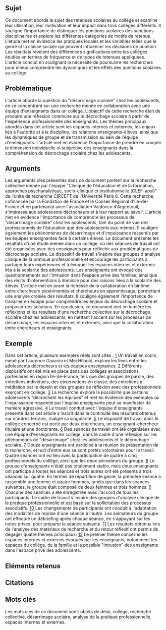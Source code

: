 
## Sujet
Ce document aborde le sujet des retenues scolaires au collège et examine leur utilisation, leur motivation et leur impact dans trois collèges différents. Il souligne l'importance de distinguer les punitions scolaires des sanctions disciplinaires et explore les différentes catégories de motifs de retenue. L'étude met en évidence les pratiques locales et les variables telles que le genre et la classe sociale qui peuvent influencer les décisions de punition. Les résultats révèlent des différences significatives entre les collèges étudiés en termes de fréquence et de types de retenues appliquées. L'article conclut en soulignant la nécessité de poursuivre les recherches pour mieux comprendre les dynamiques et les effets des punitions scolaires au collège.

## Problématique
L'article aborde la question du "désarrimage scolaire" chez les adolescents, en se concentrant sur une recherche menée en collaboration avec une équipe d'enseignants dans un collège. L'objectif de cette recherche était de produire une réflexion commune sur le décrochage scolaire à partir de l'expérience professionnelle des enseignants. Les thèmes principaux abordés dans cet article sont les espaces internes et externes, les enjeux liés à l'autorité et à la discipline, les relations enseignants-élèves, ainsi que les dynamiques de groupe et de transmission au sein de l'équipe d'enseignants. L'article met en évidence l'importance de prendre en compte la dimension individuelle et subjective des enseignants dans la compréhension du décrochage scolaire chez les adolescents.

## Arguments
Les arguments clés présentés dans ce document portent sur la recherche collective menée par l'équipe "Clinique de l'éducation et de la formation, approches psychanalytique, socio-clinique et institutionnelle (CLEF-apsi)" de l'unité de recherche CIRCEFT de l'Université Paris 8. Cette recherche, cofinancée par la Fondation de France et le Conseil Régional d'Île-de-France et en partenariat avec l'association Valdocco d'Argenteuil, s'intéresse aux adolescents décrocheurs et à leur rapport au savoir. L'article met en évidence l'importance de comprendre les processus de "désarrimage scolaire" chez les adolescents, tant du point de vue des professionnels de l'éducation que des adolescents eux-mêmes. Il souligne également les phénomènes de désarrimage et d'impuissance ressentis par les équipes enseignantes face à certains élèves. Le document présente les résultats d'une étude menée dans un collège, où des séances de travail ont été organisées avec des enseignants pour réfléchir aux problématiques de décrochage scolaire. Le dispositif de travail s'inspire des groupes d'analyse clinique de la pratique professionnelle et encourage les participants à partager leurs expériences et à évoquer les espaces internes et externes liés à la scolarité des adolescents. Les enseignants ont évoqué des questionnements sur l'intrusion dans l'espace privé des familles, ainsi que des récits d'interventions à domicile pour des raisons liées à la scolarité des élèves. L'article met en avant la richesse de la collaboration en binôme entre chercheurs expérimentés et chercheurs en apprentissage, permettant une analyse croisée des résultats. Il souligne également l'importance de travailler en équipe pour comprendre les enjeux du décrochage scolaire et proposer des solutions. En conclusion, ce document met en lumière les réflexions et les résultats d'une recherche collective sur le décrochage scolaire chez les adolescents, en mettant l'accent sur les processus de désarrimage, les espaces internes et externes, ainsi que la collaboration entre chercheurs et enseignants.

## Exemple
Dans cet article, plusieurs exemples réels sont cités : [1](https://www-cairn-info.univ-smb.idm.oclc.org/revue-cliopsy-2016-2-page-55.htm#pa1) Un travail en cours, mené par Laurence Gavarini et Mej Hilbold, explore les liens entre les adolescents décrocheurs et les équipes enseignantes. [2](https://www-cairn-info.univ-smb.idm.oclc.org/revue-cliopsy-2016-2-page-55.htm#pa2) Différents dispositifs ont été mis en place dans des collèges et associations partenaires en région Île-de-France, tels que des groupes de parole, des entretiens individuels, des observations en classe, des entretiens à médiation par le dessin et des groupes de réflexion avec des professionnels exerçant en collège. [3](https://www-cairn-info.univ-smb.idm.oclc.org/revue-cliopsy-2016-2-page-55.htm#pa3) La recherche explore la possibilité que certains adolescents "décrochent les équipes" et met en évidence des exemples où l'impuissance ressentie par l'équipe enseignante peut se manifester de manière agressive. [4](https://www-cairn-info.univ-smb.idm.oclc.org/revue-cliopsy-2016-2-page-55.htm#pa4) Le travail conduit avec l'équipe d'enseignants présenté dans cet article s'inscrit dans la continuité des résultats obtenus sur d'autres terrains, malgré sa singularité. [5](https://www-cairn-info.univ-smb.idm.oclc.org/revue-cliopsy-2016-2-page-55.htm#pa5) Le dispositif de travail dans le collège concerné est porté par deux chercheurs, un enseignant-chercheur titulaire et une doctorante. [6](https://www-cairn-info.univ-smb.idm.oclc.org/revue-cliopsy-2016-2-page-55.htm#pa6) Des séances de travail ont été organisées avec une équipe d'enseignants en collège, dans le cadre d'une réflexion sur les phénomènes de "désarrimage" chez les adolescents et le décrochage scolaire. [7](https://www-cairn-info.univ-smb.idm.oclc.org/revue-cliopsy-2016-2-page-55.htm#pa7) Douze enseignants ont participé à la réunion de présentation de la recherche, et huit d'entre eux se sont portés volontaires pour le travail. Quatre séances ont eu lieu avec la participation de quatre à cinq professionnels du collège, ainsi que les deux animateurs du groupe. [8](https://www-cairn-info.univ-smb.idm.oclc.org/revue-cliopsy-2016-2-page-55.htm#pa8) Le groupe d'enseignants n'était pas totalement stable, mais deux enseignants ont participé à toutes les séances et trois autres ont été présents à trois séances sur quatre. En termes de répartition de genre, la première séance a rassemblé une femme et quatre hommes, tandis que dans les séances suivantes, le groupe était composé de deux femmes et trois hommes. [9](https://www-cairn-info.univ-smb.idm.oclc.org/revue-cliopsy-2016-2-page-55.htm#pa9) Chacune des séances a été enregistrée avec l'accord de tous les participants. Le cadre de travail s'inspire des groupes d'analyse clinique de la pratique professionnelle et est basé sur la sollicitation des processus associatifs. [10](https://www-cairn-info.univ-smb.idm.oclc.org/revue-cliopsy-2016-2-page-55.htm#pa10) Les changements de participants ont conduit à l'adaptation des modalités de reprise d'une séance à l'autre. Les animateurs du groupe ont effectué un débriefing après chaque séance, en s'appuyant sur les notes prises, pour préparer la séance suivante. [11](https://www-cairn-info.univ-smb.idm.oclc.org/revue-cliopsy-2016-2-page-55.htm#pa11) Les résultats obtenus lors de l'analyse des matériaux de recherche et du retour réflexif ont permis de dégager quatre thèmes principaux. [12](https://www-cairn-info.univ-smb.idm.oclc.org/revue-cliopsy-2016-2-page-55.htm#pa12) Le premier thème concerne les espaces internes et externes évoqués par les enseignants, notamment les espaces du collège, de la famille et la possible "intrusion" des enseignants dans l'espace privé des adolescents.

## Eléments retenus 

## Citations

## Mots clés
Les mots clés de ce document sont: objets de désir, collège, recherche collective, désarrimage scolaire, analyse de la pratique professionnelle, espaces internes et externes.